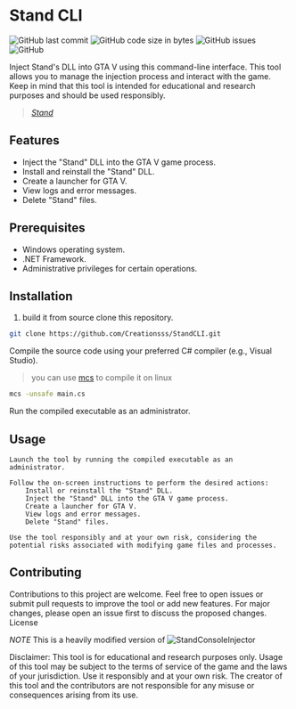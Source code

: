# Stand CLI

![GitHub last commit](https://img.shields.io/github/last-commit/Creationsss/StandCLI)
![GitHub code size in bytes](https://img.shields.io/github/languages/code-size/Creationsss/StandCLI)
![GitHub issues](https://img.shields.io/github/issues/Creationsss/StandCLI)
![GitHub](https://img.shields.io/github/license/Creationsss/StandCLI)

Inject Stand's DLL into GTA V using this command-line interface. This tool allows you to manage the injection process and interact with the game. Keep in mind that this tool is intended for educational and research purposes and should be used responsibly.

> [*Stand*](https://stand.gg/)

## Features

- Inject the "Stand" DLL into the GTA V game process.
- Install and reinstall the "Stand" DLL.
- Create a launcher for GTA V.
- View logs and error messages.
- Delete "Stand" files.

## Prerequisites

- Windows operating system.
- .NET Framework.
- Administrative privileges for certain operations.

## Installation

1. build it from source clone this repository.

```bash
git clone https://github.com/Creationsss/StandCLI.git
```
Compile the source code using your preferred C# compiler (e.g., Visual Studio).
> you can use [mcs](https://linux.die.net/man/1/mcs) to compile it on linux
```bash
mcs -unsafe main.cs
```

Run the compiled executable as an administrator.

## Usage

    Launch the tool by running the compiled executable as an administrator.

    Follow the on-screen instructions to perform the desired actions:
        Install or reinstall the "Stand" DLL.
        Inject the "Stand" DLL into the GTA V game process.
        Create a launcher for GTA V.
        View logs and error messages.
        Delete "Stand" files.

    Use the tool responsibly and at your own risk, considering the potential risks associated with modifying game files and processes.

## Contributing

Contributions to this project are welcome. Feel free to open issues or submit pull requests to improve the tool or add new features. For major changes, please open an issue first to discuss the proposed changes.
License

*NOTE* This is a heavily modified version of ![StandConsoleInjector](https://github.com/larsl2005/StandConsoleInjector)

Disclaimer: This tool is for educational and research purposes only. Usage of this tool may be subject to the terms of service of the game and the laws of your jurisdiction. Use it responsibly and at your own risk. The creator of this tool and the contributors are not responsible for any misuse or consequences arising from its use.
